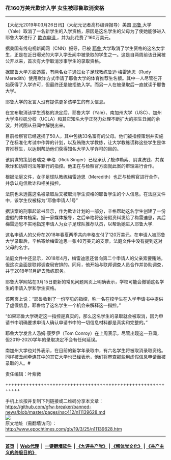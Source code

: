 ### 花160万美元欺诈入学 女生被耶鲁取消资格
------------------------

<p>
 【大纪元2019年03月26日讯】（大纪元记者高杉编译报导）美国
 <a href="http://www.epochtimes.com/gb/tag/%E8%80%B6%E9%B2%81.html">
  耶鲁
 </a>
 大学（Yale）取消了一名新学生的入学资格，原因是这名学生的父母为了使她能够进入耶鲁大学进行了
 <a href="http://www.epochtimes.com/gb/tag/%E6%AC%BA%E8%AF%88%E7%94%B3%E8%AF%B7.html">
  欺诈申请
 </a>
 ，并为此花费了160万美元。
</p>
<p>
 据美国有线电视新闻网（CNN）报导，已被
 <a href="http://www.epochtimes.com/gb/tag/%E8%80%B6%E9%B2%81.html">
  耶鲁
 </a>
 大学取消了学生资格的这名女学生，正是在近日曝光的大学入学丑闻中被录取的学生之一。这是自两周前该丑闻被公开以来，首次有大学取消涉事学生的录取资格。
</p>
<p>
 据耶鲁大学方面透露，有两名女子通过女子足球教练鲁迪‧梅雷迪思（Rudy Meredith）使用欺诈方式申请了耶鲁大学的体育推荐生名额。其中一人尽管在开始获得了入学许可，但最终还是被拒绝入学。而另一人在被录取后一直就读于耶鲁大学。
</p>
<p>
 耶鲁大学的发言人没有提供更多该学生的有关信息。
</p>
<p>
 在宣布取消该学生资格的决定后，耶鲁大学（Yale）、南加州大学（USC）、加州大学洛杉矶分校（UCLA）和其它知名大学正努力处理不断扩大的招生丑闻的余波，并试图从丑闻中解脱出来。
</p>
<p>
 目前检察官已经逮捕了50人，其中包括33名富有的父母。他们被指控策划并实施了在标准化考试中作弊的计划，以及贿赂大学教练，让大学教练谎称这些学生是体育推荐生，以达到帮助他们获得知名大学入学许可的目的。
</p>
<p>
 该阴谋的策划者瑞克‧辛格（Rick Singer）已经承认了敲诈勒索、阴谋洗钱、共谋欺诈和妨碍司法等罪行的指控。他正在与检察官方面就此案的审理进行合作。
</p>
<p>
 根据法庭文件，女子足球队教练梅雷迪思（Meredith）也正与检察官进行合作，并承认电信欺诈和相关指控。
</p>
<p>
 法院也未透露这名被录取后又被取消学生资格的耶鲁学生的个人信息。在法庭文件中，该学生仅被标为“耶鲁申请人1号”
</p>
<p>
 据该案的刑事起诉书显示，作为欺诈计划的一部分，辛格帮助这名学生创建了一份虚假的体育档案。据一家媒体报导，之后辛格将这份假资料发给了梅雷迪思，其后梅雷迪思不实地指定申请人为女子足球队推荐队员，以帮助她进入耶鲁大学.
</p>
<p>
 这名申请人的父母在2018年春夏两季共向辛格支付了120万美元。在申请人被耶鲁大学录取后，辛格寄给梅雷迪思一张40万美元的支票。法庭文件中没有提到这对父母的名字。
</p>
<p>
 法庭文件中还显示，2018年4月，梅雷迪思还曾向第二个申请人的父亲索要贿赂，但这次会面是联邦调查局安排的。同月，他开始与联邦调查人员合作并协助调查，并于2018年11月辞去教练职务。
</p>
<p>
 耶鲁大学网站在3月15日更新的常见问题网页上明确表示，学校可能会撤销这名学生的申请入学和学生资格。
</p>
<p>
 该网页上说：“耶鲁收到了一份罕见的指控，称一名在校学生在入学申请书中提供了虚假信息，耶鲁给了这名学生一个机会来解释这一指控。”
</p>
<p>
 “如果耶鲁大学确定这一指控是真实的，那么这名学生的录取就会被取消，因为申请书中明确要求申请人确认申请书中的一切信息材料都是真实和完整的。”
</p>
<p>
 耶鲁大学发言人汤姆‧康罗伊（Tom Conroy）在上周表示，尽管出现这一丑闻，但2019-2020学年的录取决定不会有任何延误。
</p>
<p>
 南加州大学也对外表示，在目前的新学年录取中，有六名学生将被取消录取资格。同样被丑闻牵连其中的其它大学也已经表示，他们将审查那些用虚假信息申请而被录取的人。#
</p>
<p>
 责任编辑：叶紫微
</p>

+++++++++++++++++++++++++++++++++++++++++++++++++++++++++++<br/><br/>
手机上长按并复制下列链接或二维码分享本文章：<br/>
https://github.com/gfw-breaker/banned-news/blob/master/pages/nsc412/n11139628.md <br/>
<a href='https://github.com/gfw-breaker/banned-news/blob/master/pages/nsc412/n11139628.md'><img src='https://github.com/gfw-breaker/banned-news/blob/master/pages/nsc412/n11139628.md.png'/></a> <br/>
原文地址（需翻墙访问）：http://www.epochtimes.com/gb/19/3/25/n11139628.htm


------------------------
#### [首页](https://github.com/gfw-breaker/banned-news/blob/master/README.md) &nbsp;|&nbsp; [Web代理](https://github.com/labour-camp/helloworld) &nbsp;|&nbsp; [一键翻墙软件](https://github.com/gfw-breaker/nogfw/blob/master/README.md) &nbsp;| [《九评共产党》](https://github.com/gfw-breaker/9ping.md/blob/master/README.md#九评之一评共产党是什么) | [《解体党文化》](https://github.com/gfw-breaker/jtdwh.md/blob/master/README.md) | [《共产主义的终极目的》](https://github.com/gfw-breaker/gczydzjmd.md/blob/master/README.md)

